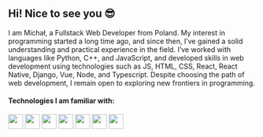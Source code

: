 ## Hi! Nice to see you 😎

I am Michał, a Fullstack Web Developer from Poland. My interest in programming started a long time ago, and since then, I’ve gained a solid understanding and practical experience in the field. I’ve worked with languages like Python, C++, and JavaScript, and developed skills in web development using technologies such as JS, HTML, CSS, React, React Native, Django, Vue, Node, and Typescript. Despite choosing the path of web development, I remain open to exploring new frontiers in programming.

<!-- [![michalbie's GitHub stats](https://github-readme-stats.vercel.app/api?username=michalbie)](https://github.com/anuraghazra/github-readme-stats) -->



<!-- [![Top Langs](https://github-readme-stats.vercel.app/api/top-langs/?username=michalbie)](https://github.com/anuraghazra/github-readme-stats) -->


#### Technologies I am familiar with:

<img src="https://img.shields.io/badge/typescript-%23007ACC.svg?style=for-the-badge&logo=typescript&logoColor=white" height="30"/> <img src="https://img.shields.io/badge/html5%20-%23E34F26.svg?&style=for-the-badge&logo=html5&logoColor=white" height="30"/> <img src="https://img.shields.io/badge/css3%20-%231572B6.svg?&style=for-the-badge&logo=css3&logoColor=white" height="30"/> <img src="https://img.shields.io/badge/react%20-%2320232a.svg?&style=for-the-badge&logo=react&logoColor=%2361DAFB" height="30"/> <img src="https://img.shields.io/badge/Django-092E20?style=for-the-badge&logo=django&logoColor=green" height="30"/> <img src="https://img.shields.io/badge/express.js%20-%23404d59.svg?&style=for-the-badge" height="30"/> <img src="https://img.shields.io/badge/postgresql-4169e1?style=for-the-badge&logo=postgresql&logoColor=white" height="30"/> 
